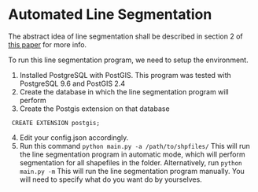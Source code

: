 # Automated Line Segmentation

The abstract idea of line segmentation shall be described in section 2 of [this paper](http://usc-isi-i2.github.io/papers/lin18.pdf) for more info. 

To run this line segmentation program, we need to setup the environment.

1. Installed PostgreSQL with PostGIS. This program was tested with PostgreSQL 9.6 and PostGIS 2.4
2. Create the database in which the line segmentation program will perform
3. Create the Postgis extension on that database
```
 CREATE EXTENSION postgis;
 ```
 4. Edit your config.json accordingly.
 5. Run this command
 ```python main.py -a /path/to/shpfiles/```
This will run the line segmentation program in automatic mode, which will perform segmentation for all shapefiles in the folder. Alternatively, run ```python main.py -m``` This will run the line segmentation program manually. You will need to specify what do you want do by yourselves.
